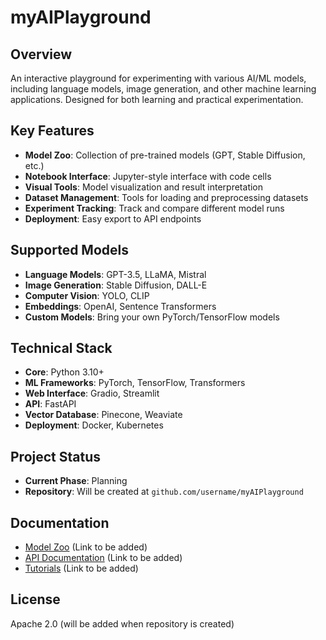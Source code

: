 # myAIPlayground

## Overview
An interactive playground for experimenting with various AI/ML models, including language models, image generation, and other machine learning applications. Designed for both learning and practical experimentation.

## Key Features
- **Model Zoo**: Collection of pre-trained models (GPT, Stable Diffusion, etc.)
- **Notebook Interface**: Jupyter-style interface with code cells
- **Visual Tools**: Model visualization and result interpretation
- **Dataset Management**: Tools for loading and preprocessing datasets
- **Experiment Tracking**: Track and compare different model runs
- **Deployment**: Easy export to API endpoints

## Supported Models
- **Language Models**: GPT-3.5, LLaMA, Mistral
- **Image Generation**: Stable Diffusion, DALL-E
- **Computer Vision**: YOLO, CLIP
- **Embeddings**: OpenAI, Sentence Transformers
- **Custom Models**: Bring your own PyTorch/TensorFlow models

## Technical Stack
- **Core**: Python 3.10+
- **ML Frameworks**: PyTorch, TensorFlow, Transformers
- **Web Interface**: Gradio, Streamlit
- **API**: FastAPI
- **Vector Database**: Pinecone, Weaviate
- **Deployment**: Docker, Kubernetes

## Project Status
- **Current Phase**: Planning
- **Repository**: Will be created at `github.com/username/myAIPlayground`

## Documentation
- [Model Zoo](#) (Link to be added)
- [API Documentation](#) (Link to be added)
- [Tutorials](#) (Link to be added)

## License
Apache 2.0 (will be added when repository is created)

